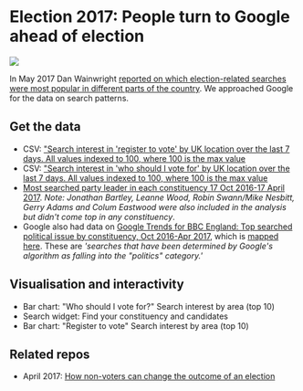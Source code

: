 # Election 2017: People turn to Google ahead of election

![](https://ichef.bbci.co.uk/news/624/cpsprodpb/E18B/production/_96093775_chart_votesearch_birmingham-1.png)

In May 2017 Dan Wainwright [reported on which election-related searches were most popular in different parts of the country](http://www.bbc.co.uk/news/election-2017-39938599). We approached Google for the data on search patterns.

## Get the data

* CSV: ["Search interest in 'register to vote' by UK location over the last 7 days. All values indexed to 100, where 100 is the max value](https://raw.githubusercontent.com/BBC-Data-Unit/election-google/master/BBC-%20Google%20Trends%20request%20-%20register%20to%20vote.csv)
* CSV: ["Search interest in 'who should I vote for' by UK location over the last 7 days. All values indexed to 100, where 100 is the max value](https://raw.githubusercontent.com/BBC-Data-Unit/election-google/master/BBC-%20Google%20Trends%20request%20-%20who%20should%20I%20vote%20for.csv)
* [Most searched party leader in each constituency 17 Oct 2016-17 April 2017](https://raw.githubusercontent.com/BBC-Data-Unit/election17-google/master/most%20searched%20party%20leader%20in%20each%20constituency%2017%20Oct%202016-17%20April%202017.csv). *Note: Jonathan Bartley, Leanne Wood, Robin Swann/Mike Nesbitt, Gerry Adams and Colum Eastwood were also included in the analysis but didn't come top in any constituency*.
* Google also had data on [Google Trends for BBC England: Top searched political issue by constituency, Oct 2016-Apr 2017](https://docs.google.com/spreadsheets/d/1SfdGkCc1QeSaTyjb7lBUYbokfGO3MueSLC_VQRYEDNM/edit#gid=0), which is [mapped here](https://googledataorg.carto.com/u/googledata/viz/fed4d4ae-2a90-11e7-8624-42010a148070/embed_map). These are *'searches that have been determined by Google's algorithm as falling into the "politics" category.'*

## Visualisation and interactivity

* Bar chart: "Who should I vote for?" Search interest by area (top 10)
* Search widget: Find your constituency and candidates
* Bar chart: "Register to vote" Search interest by area (top 10)

## Related repos

* April 2017: [How non-voters can change the outcome of an election](https://github.com/BBC-Data-Unit/non-voters)
